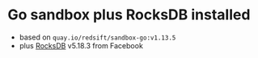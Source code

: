 # Go sandbox plus RocksDB installed

- based on `quay.io/redsift/sandbox-go:v1.13.5`
- plus [RocksDB](http://rocksdb.org/) v5.18.3 from Facebook

